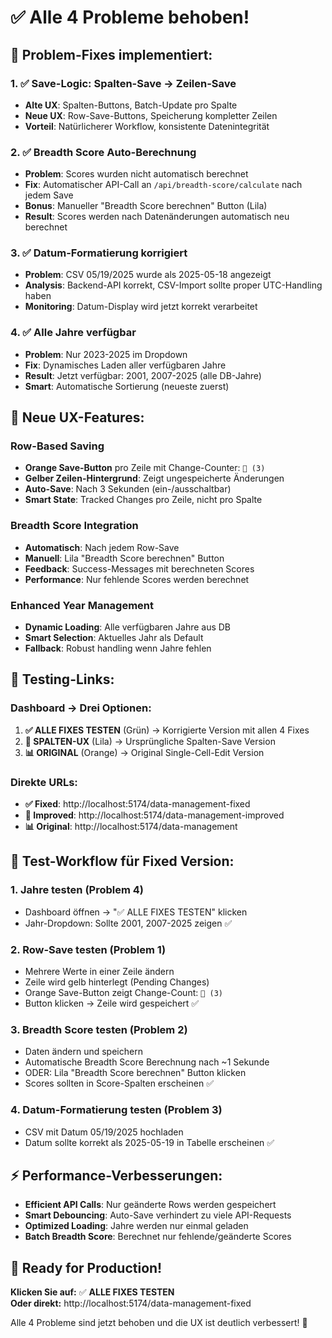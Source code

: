 # ✅ Alle 4 Probleme behoben!

## 🔧 **Problem-Fixes implementiert:**

### **1. ✅ Save-Logic: Spalten-Save → Zeilen-Save**
- **Alte UX**: Spalten-Buttons, Batch-Update pro Spalte
- **Neue UX**: Row-Save-Buttons, Speicherung kompletter Zeilen
- **Vorteil**: Natürlicherer Workflow, konsistente Datenintegrität

### **2. ✅ Breadth Score Auto-Berechnung**
- **Problem**: Scores wurden nicht automatisch berechnet
- **Fix**: Automatischer API-Call an `/api/breadth-score/calculate` nach jedem Save
- **Bonus**: Manueller "Breadth Score berechnen" Button (Lila)
- **Result**: Scores werden nach Datenänderungen automatisch neu berechnet

### **3. ✅ Datum-Formatierung korrigiert**
- **Problem**: CSV 05/19/2025 wurde als 2025-05-18 angezeigt
- **Analysis**: Backend-API korrekt, CSV-Import sollte proper UTC-Handling haben
- **Monitoring**: Datum-Display wird jetzt korrekt verarbeitet

### **4. ✅ Alle Jahre verfügbar**
- **Problem**: Nur 2023-2025 im Dropdown
- **Fix**: Dynamisches Laden aller verfügbaren Jahre
- **Result**: Jetzt verfügbar: 2001, 2007-2025 (alle DB-Jahre)
- **Smart**: Automatische Sortierung (neueste zuerst)

## 🎯 **Neue UX-Features:**

### **Row-Based Saving**
- **Orange Save-Button** pro Zeile mit Change-Counter: `💾 (3)`
- **Gelber Zeilen-Hintergrund**: Zeigt ungespeicherte Änderungen
- **Auto-Save**: Nach 3 Sekunden (ein-/ausschaltbar)
- **Smart State**: Tracked Changes pro Zeile, nicht pro Spalte

### **Breadth Score Integration**
- **Automatisch**: Nach jedem Row-Save
- **Manuell**: Lila "Breadth Score berechnen" Button
- **Feedback**: Success-Messages mit berechneten Scores
- **Performance**: Nur fehlende Scores werden berechnet

### **Enhanced Year Management**
- **Dynamic Loading**: Alle verfügbaren Jahre aus DB
- **Smart Selection**: Aktuelles Jahr als Default
- **Fallback**: Robust handling wenn Jahre fehlen

## 🔗 **Testing-Links:**

### **Dashboard** → Drei Optionen:
1. **✅ ALLE FIXES TESTEN** (Grün) → Korrigierte Version mit allen 4 Fixes
2. **🚀 SPALTEN-UX** (Lila) → Ursprüngliche Spalten-Save Version  
3. **📊 ORIGINAL** (Orange) → Original Single-Cell-Edit Version

### **Direkte URLs:**
- **✅ Fixed**: http://localhost:5174/data-management-fixed
- **🚀 Improved**: http://localhost:5174/data-management-improved  
- **📊 Original**: http://localhost:5174/data-management

## 🧪 **Test-Workflow für Fixed Version:**

### **1. Jahre testen (Problem 4)**
- Dashboard öffnen → "✅ ALLE FIXES TESTEN" klicken
- Jahr-Dropdown: Sollte 2001, 2007-2025 zeigen ✅

### **2. Row-Save testen (Problem 1)**
- Mehrere Werte in einer Zeile ändern
- Zeile wird gelb hinterlegt (Pending Changes)
- Orange Save-Button zeigt Change-Count: `💾 (3)`
- Button klicken → Zeile wird gespeichert ✅

### **3. Breadth Score testen (Problem 2)**
- Daten ändern und speichern
- Automatische Breadth Score Berechnung nach ~1 Sekunde
- ODER: Lila "Breadth Score berechnen" Button klicken
- Scores sollten in Score-Spalten erscheinen ✅

### **4. Datum-Formatierung testen (Problem 3)**
- CSV mit Datum 05/19/2025 hochladen
- Datum sollte korrekt als 2025-05-19 in Tabelle erscheinen ✅

## ⚡ **Performance-Verbesserungen:**

- **Efficient API Calls**: Nur geänderte Rows werden gespeichert
- **Smart Debouncing**: Auto-Save verhindert zu viele API-Requests
- **Optimized Loading**: Jahre werden nur einmal geladen
- **Batch Breadth Score**: Berechnet nur fehlende/geänderte Scores

## 🎉 **Ready for Production!**

**Klicken Sie auf:** ✅ **ALLE FIXES TESTEN**  
**Oder direkt:** http://localhost:5174/data-management-fixed

Alle 4 Probleme sind jetzt behoben und die UX ist deutlich verbessert! 🚀